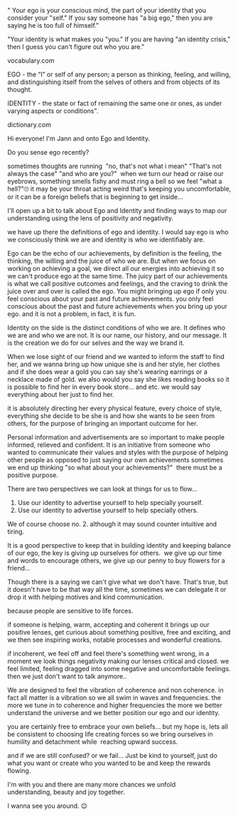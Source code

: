 
" Your ego is your conscious mind, the part of your identity that you consider your "self." If you say someone has "a big ego," then you are saying he is too full of himself."

"Your identity is what makes you "you." If you are having "an identity crisis," then I guess you can't figure out who you are."

vocabulary.com

EGO - the “I” or self of any person; a person as thinking, feeling, and willing, and distinguishing itself from the selves of others and from objects of its thought.

IDENTITY - the state or fact of remaining the same one or ones, as under varying aspects or conditions".

dictionary.com


Hi everyone! I'm Jann and onto Ego and Identity.

Do you sense ego recently?

sometimes thoughts are running  "no, that's not what i mean" "That's not always the case" "and who are you?" 
when we turn our head or raise our eyebrows, something smells fishy and must ring a bell so we feel "what a hell?"🙄
it may be your throat acting weird that's keeping you uncomfortable, or it can be a foreign beliefs that is beginning to get inside...

I'll open up a bit to talk about Ego and Identity and finding ways to map our understanding using the lens of positivity and negativity. 

we have up there the definitions of ego and identity. I would say ego is who we consciously think we are and identity is who we identifiably are.

Ego can be the echo of our achievements, by definition is the feeling, the thinking, the willing and the juice of who we are. But when we focus on working on achieving a goal, we direct all our energies into achieving it so we can't produce ego at the same time. The juicy part of our achievements is what we call positive outcomes and feelings, and the craving to drink the juice over and over is called the ego. 
You might bringing up ego if only you feel conscious about your past and future achievements. you only feel conscious about the past and future achievements when you bring up your ego. and it is not a problem, in fact, it is fun. 

Identity on the side is the distinct conditions of who we are. It defines who we are and who we are not. It is our name, our history, and our message. It is the creation we do for our selves and the way we brand it. 

When we lose sight of our friend and we wanted to inform the staff to find her, and we wanna bring up how unique she is and her style, her clothes and if she does wear a gold you can say she's wearing earrings or a necklace made of gold. we also would you say she likes reading books so it is possible to find her in every book store... and etc. we would say everything about her just to find her. 

it is absolutely directing her every physical feature, every choice of style, everything she decide to be she is and how she wants to be seen from others, for the purpose of bringing an important outcome for her. 

Personal information and advertisements are so important to make people informed, relieved and confident. It is an initiative from someone who wanted to communicate their values and styles with the purpose of helping other people as opposed to just saying our own achievements sometimes we end up thinking "so what about your achievements?" 
there must be a positive purpose. 

There are two perspectives we can look at things for us to flow... 

1. Use our identity to advertise yourself to help specially yourself. 
2. Use our identity to advertise yourself to help specially others. 

We of course choose no. 2. although it may sound counter intuitive and tiring. 

It is a good perspective to keep that in building identity and keeping balance of our ego, the key is giving up ourselves for others. 
we give up our time and words to encourage others, we give up our penny to buy flowers for a friend... 

Though there is a saying we can't give what we don't have. That's true, but it doesn't have to be that way all the time, sometimes we can delegate it or drop it with helping motives and kind communication. 

because people are sensitive to life forces. 

if someone is helping, warm, accepting and coherent it brings up our positive lenses, get curious about something positive, free and exciting, and we then see inspiring works, notable processes and wonderful creations.

if incoherent, we feel off and feel there's something went wrong, in a moment we look things negativity making our lenses critical and closed. we feel limited, feeling dragged into some negative and uncomfortable feelings. then we just don't want to talk anymore.. 

We are designed to feel the vibration of coherence and non coherence. in fact all matter is a vibration so we all swim in waves and frequencies. the more we tune in to coherence and higher frequencies the more we better understand the universe and we better position our ego and our identity. 

you are certainly free to embrace your own beliefs... but my hope is, lets all be consistent to choosing life creating forces so we bring ourselves in humility and detachment while  reaching upward success. 

and if we are still confused? or we fail... Just be kind to yourself, just do what you want or create who you wanted to be and keep the rewards flowing. 

I'm with you and there are many more chances we unfold understanding, beauty and joy together. 

I wanna see you around. 😉



